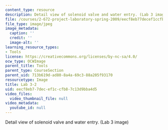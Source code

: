 ```yaml
---
content_type: resource
description: Detail view of solenoid valve and water entry. (Lab 3 image)
file: /courses/2-672-project-laboratory-spring-2009/eecf8eb77decef1ccfb87c13d9bba4d5_lab32.jpg
file_type: image/jpeg
image_metadata:
  caption: ''
  credit: ''
  image-alt: ''
learning_resource_types:
- Tools
license: https://creativecommons.org/licenses/by-nc-sa/4.0/
ocw_type: OCWImage
parent_title: Tools
parent_type: CourseSection
parent_uid: 713b619d-ad80-8a4a-69c3-88a205f93170
resourcetype: Image
title: Lab 3-2
uid: eecf8eb7-7dec-ef1c-cfb8-7c13d9bba4d5
video_files:
  video_thumbnail_file: null
video_metadata:
  youtube_id: null
---
```

Detail view of solenoid valve and water entry. (Lab 3 image)